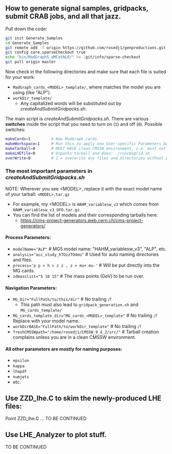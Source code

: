 ## How to generate signal samples, gridpacks, submit CRAB jobs, and all that jazz.
<!--- The safest way for this code to work is to `git clone https://github.com/rosedj1/genproductions.git`, because there are lots of dependent files. However, you may just be able to do:--->

Pull down the code:
```bash
git init Generate_Samples
cd Generate_Samples
git remote add -f origin https://github.com/rosedj1/genproductions.git
git config core.sparseCheckout true
echo "bin/MadGraph5_aMCatNLO/" >> .git/info/sparse-checkout
git pull origin master
``` 

Now check in the following directories and make sure that each file is suited for your work:
<!--Now you need to prepare a couple of directories:
* createAndSubmitGridpacks.sh -->
* `MadGraph_cards_<MODEL>_template/`, where <MODEL> matches the model you are using (like "ALP").
* `workDir_template/`
    * Any capitalized words will be substituted out by _createAndSubmitGridpacks.sh_.

The main script is *createAndSubmitGridpacks.sh*. There are various **switches** inside the script that you need to turn on (`1`) and off (`0`). Possible switches:
```bash
makeCards=1         # New MadGraph cards.                                                     
makeWorkspace=1     # Run this to apply new User-specific Parameters below or make new CRAB cards
makeTarball=0       # MUST HAVE clean CMSSW environment, i.e. must not have cmsenv'ed!           
makeLHEfile=0       # Unpacks tarball and does: ./runcmsgrid.sh   
overWrite=0         # 1 = overwrite any files and directories without prompting
```

### The most important parameters in *createAndSubmitGridpacks.sh*
NOTE: Wherever you see \<MODEL\>, replace it with the exact model name of your tarball: `<MODEL>.tar.gz`
* For example, my \<MODEL\> is `HAHM_variablesw_v3` which comes from `HAHM_variablesw_v3_UFO.tar.gz`.
* You can find the list of models and their corresponding tarballs here: 
   * https://cms-project-generators.web.cern.ch/cms-project-generators/

#### Process Parameters:
* `modelName="ALP"`                       # MG5 model name: "HAHM_variablesw_v3", "ALP", etc.
* `analysis="acc_study_hTOzzTO4mu"`       # Used for auto naming directories and files.
* `process='p p > h > z z , z > mu+ mu-'` # Will be put directly into the MG cards.
* `zdmasslist="5 10 15"`                  # The mass points (GeV) to be run over. 

#### Navigation Parameters:
* `MG_Dir="FullPath/to/this/dir"`   # No trailing `/`!
   * This path must also lead to `gridpack_generation.sh` and `MG_cards_template/`
* `MG_cards_template_dir="MG_cards_<MODEL>_template"`   # No trailing `/`! Replace <MODEL> with your model name.
* `workDirBASE="FullPath/to/workDir_template"` # No trailing `/`!
* `freshCMSSWpath="/home/rosedj1/CMSSW_9_4_2/src/"` # Tarball creation complains unless you are in a clean CMSSW environment.
<!-- * 
* `process='p p > h > z z , z > mu+ mu-`, the exact MadGraph5 process (MG5) to be inserted into your MG5 card.
-->

#### All other parameters are mostly for naming purposes:
* `epsilon`
* `kappa`
* `lhapdf`
* `numjets`
* etc.

## Use ZZD_lhe.C to skim the newly-produced LHE files:
Point ZZD_lhe.C ...
TO BE CONTINUED

## Use LHE_Analyzer to plot stuff.
TO BE CONTINUED
